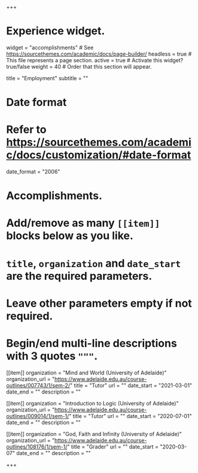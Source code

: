 +++
# Experience widget.
widget = "accomplishments"  # See https://sourcethemes.com/academic/docs/page-builder/
headless = true  # This file represents a page section.
active = true  # Activate this widget? true/false
weight = 40  # Order that this section will appear.

title = "Employment"
subtitle = ""

# Date format
#   Refer to https://sourcethemes.com/academic/docs/customization/#date-format
date_format = "2006"

# Accomplishments.
#   Add/remove as many `[[item]]` blocks below as you like.
#   `title`, `organization` and `date_start` are the required parameters.
#   Leave other parameters empty if not required.
#   Begin/end multi-line descriptions with 3 quotes `"""`.

[[item]]
  organization = "Mind and World (University of Adelaide)"
  organization_url = "https://www.adelaide.edu.au/course-outlines/007743/1/sem-2/"
  title = "Tutor"
  url = ""
  date_start = "2021-03-01"
  date_end = ""
  description = ""

[[item]]
  organization = "Introduction to Logic (University of Adelaide)"
  organization_url = "https://www.adelaide.edu.au/course-outlines/009014/1/sem-1/"
  title = "Tutor"
  url = ""
  date_start = "2020-07-01"
  date_end = ""
  description = ""

[[item]]
  organization = "God, Faith and Infinity (University of Adelaide)"
  organization_url = "https://www.adelaide.edu.au/course-outlines/108176/1/sem-1/"
  title = "Grader"
  url = ""
  date_start = "2020-03-07"
  date_end = ""
  description = ""

+++
